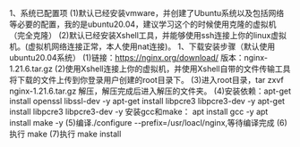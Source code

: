 1、系统已配置项
  (1)默认已经安装vmware，并创建了Ubuntu系统以及包括网络等必要的配置，我的是ubuntu20.04，建议学习这个的时候使用克隆的虚拟机（完全克隆）
  (2)默认已经安装Xshell工具，并能够使用ssh连接上你的linux虚拟机。(虚拟机网络连接正常，本人使用nat连接)。
1、下载安装步骤（默认使用ubuntu20.04系统）
  (1)链接：https://nginx.org/download/ 版本：nginx-1.21.6.tar.gz 
  (2)使用Xshell连接上你的虚拟机，并使用Xshell自带的文件传输工具将下载的文件上传到你登录用户创建的root目录下。
  (3)进入root目录，tar zxvf nginx-1.21.6.tar.gz 解压，解压完成后进入解压的文件夹。
  (4)安装依赖：apt-get install openssl libssl-dev -y
              apt-get install libpcre3 libpcre3-dev -y
              apt-get install libpcre3 libpcre3-dev -y
     安装gcc和make：
              apt install gcc -y
              apt install make -y
  (5)编译./configure --prefix=/usr/loacl/nginx,等待编译完成
  (6)执行 make
  (7)执行 make install
